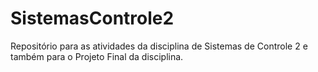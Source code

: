 # SistemasControle2

Repositório para as atividades da disciplina de Sistemas de Controle 2 e também para o Projeto Final da disciplina.
